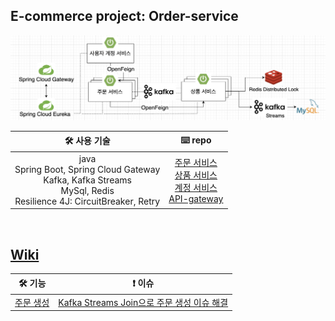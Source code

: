 ## E-commerce project: Order-service

![](/_img/e_commerce_240208.png)
<br>

| 🛠️ 사용 기술 | ⌨️ repo |
| :---------------: | :-------------: |
| java<br>Spring Boot, Spring Cloud Gateway<br>Kafka, Kafka Streams<br>MySql, Redis<br>Resilience 4J: CircuitBreaker, Retry | <a href='https://github.com/nayoung8142/Order-service'>주문 서비스</a><br><a href='https://github.com/nayoung8142/Item-service'>상품 서비스</a></br><a href='https://github.com/nayoung8142/Account-service'>계정 서비스</a><br><a href='https://github.com/nayoung8142/API-gateway-service'>API-gateway</a> |

<br/>

## [Wiki](https://github.com/nayoung8142/Order-service/wiki)

| 🛠️ 기능 | ❗️ 이슈 |
| :---------------: | :-------------: |
| <a href='https://github.com/nayoung8142/Order-service/wiki/%EC%A3%BC%EB%AC%B8-%EC%83%9D%EC%84%B1'>주문 생성</a> | <a href='https://github.com/nayoung8142/Order-service/wiki/Kafka-Streams-Join%EC%9C%BC%EB%A1%9C-%EC%A3%BC%EB%AC%B8-%EC%83%9D%EC%84%B1-%EC%9D%B4%EC%8A%88-%ED%95%B4%EA%B2%B0'>Kafka Streams Join으로 주문 생성 이슈 해결</a>|